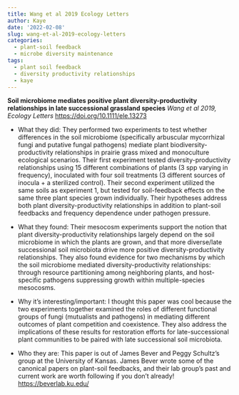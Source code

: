 ```yaml
---
title: Wang et al 2019 Ecology Letters
author: Kaye
date: '2022-02-08'
slug: wang-et-al-2019-ecology-letters
categories:
  - plant-soil feedback
  - microbe diversity maintenance
tags:
  - plant soil feedback
  - diversity productivity relationships
  - kaye
---
```

**Soil microbiome mediates positive plant diversity-productivity relationships in late successional grassland species**
*Wang et al 2019, Ecology Letters*
<https://doi.org/10.1111/ele.13273>

- What they did:	They performed two experiments to test whether differences in the soil microbiome (specifically arbuscular mycorrhizal fungi and putative fungal pathogens) mediate plant biodiversity-productivity relationships in prairie grass mixed and monoculture ecological scenarios. Their first experiment tested diversity-productivity relationships using 15 different combinations of plants (3 spp varying in frequency), inoculated with four soil treatments (3 different sources of inocula + a sterilized control). Their second experiment utilized the same soils as experiment 1, but tested for soil-feedback effects on the same three plant species grown individually. Their hypotheses address both plant diversity-productivity relationships in addition to plant-soil feedbacks and frequency dependence under pathogen pressure.

- What they found:	Their mesocosm experiments support the notion that plant diversity-productivity relationships largely depend on the soil microbiome in which the plants are grown, and that more diverse/late successional soil microbiota drive more positive diversity-productivity relationships. They also found evidence for two mechanisms by which the soil microbiome mediated diversity-productivity relationships: through resource partitioning among neighboring plants, and host-specific pathogens suppressing growth within multiple-species mesocosms.

- Why it’s interesting/important:	I thought this paper was cool because the two experiments together examined the roles of different functional groups of fungi (mutualists and pathogens) in mediating different outcomes of plant competition and coexistence. They also address the implications of these results for restoration efforts for late-successional plant communities to be paired with late successional soil microbiota.

- Who they are:	This paper is out of James Bever and Peggy Schultz’s group at the University of Kansas. James Bever wrote some of the canonical papers on plant-soil feedbacks, and their lab group’s past and current work are worth following if you don’t already! <https://beverlab.ku.edu/>


